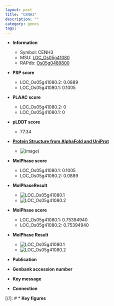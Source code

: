 ```yaml
---
layout: post
title: "CENH3"
description: ""
category: genes
tags: 
---
```


* **Information**  
    + Symbol: CENH3  
    + MSU: [LOC_Os05g41080](http://rice.plantbiology.msu.edu/cgi-bin/ORF_infopage.cgi?orf=LOC_Os05g41080)  
    + RAPdb: [Os05g0489800](http://rapdb.dna.affrc.go.jp/viewer/gbrowse_details/irgsp1?name=Os05g0489800)  

* **PSP score**  
    + LOC_Os05g41080.2: 0.0889 
    + LOC_Os05g41080.1: 0.1005 

* **PLAAC score**  
    + LOC_Os05g41080.2: 0 
    + LOC_Os05g41080.1: 0 

* **pLDDT score**
    + 77.34

* **[Protein Structure from AlphaFold and UniProt](https://www.uniprot.org/uniprotkb/Q6T367/entry#structure)**
    + ![image](https://ricepsp.github.io/images/Q6/AF-Q6T367-F1.png))

* **MolPhase score**
    + LOC_Os05g41080.1: 0.1005
    + LOC_Os05g41080.2: 0.0889

* **MolPhaseResult**
    + ![LOC_Os05g41080.1](https://ricepsp.github.io/pictures/LOC_Os05g/LOC_Os05g41080.1.png)
    + ![LOC_Os05g41080.2](https://ricepsp.github.io/pictures/LOC_Os05g/LOC_Os05g41080.2.png)

* **MolPhase score**
    + LOC_Os05g41080.1: 0.75394940
    + LOC_Os05g41080.2: 0.75394940

* **MolPhase Result**
    + ![LOC_Os05g41080.1](https://304243504.github.io/Pictures/LOC_Os05g/LOC_Os05g41080.1.png)
    + ![LOC_Os05g41080.2](https://304243504.github.io/Pictures/LOC_Os05g/LOC_Os05g41080.2.png)

* **Publication**  

* **Genbank accession number**  

* **Key message**  

* **Connection**  

[//]: # * **Key figures**  


